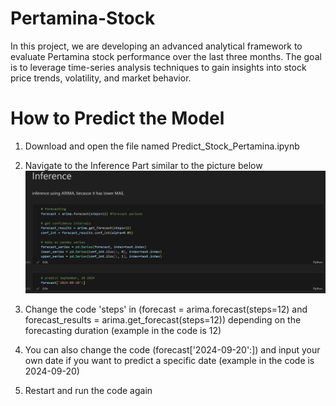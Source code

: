 # Pertamina-Stock
In this project, we are developing an advanced analytical framework to evaluate Pertamina stock performance over the last three months. The goal is to leverage time-series analysis techniques to gain insights into stock price trends, volatility, and market behavior.

# How to Predict the Model
1. Download and open the file named Predict_Stock_Pertamina.ipynb
   
2. Navigate to the Inference Part similar to the picture below
![A Inference Picture](Inference.jpg)

3. Change the code 'steps' in (forecast = arima.forecast(steps=12) and forecast_results = arima.get_forecast(steps=12)) depending on the forecasting duration (example in the code is 12)

4. You can also change the code (forecast['2024-09-20':]) and input your own date if you want to predict a specific date (example in the code is 2024-09-20)

5. Restart and run the code again
